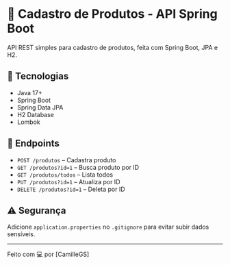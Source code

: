 # 🛒 Cadastro de Produtos - API Spring Boot

API REST simples para cadastro de produtos, feita com Spring Boot, JPA e H2.

## 🚀 Tecnologias
- Java 17+
- Spring Boot
- Spring Data JPA
- H2 Database
- Lombok

## 🔗 Endpoints

- `POST /produtos` – Cadastra produto  
- `GET /produtos?id=1` – Busca produto por ID  
- `GET /produtos/todos` – Lista todos  
- `PUT /produtos?id=1` – Atualiza por ID  
- `DELETE /produtos?id=1` – Deleta por ID  

## ⚠️ Segurança
Adicione `application.properties` no `.gitignore` para evitar subir dados sensíveis.

---

Feito com 💻 por [CamilleGS]
